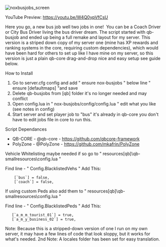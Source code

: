 ![noxbusjobs_screen](https://github.com/Tnoxious/noxmz-busjobs/assets/167952403/4e61e2de-2cbf-4d97-8af0-b95a97979640)

YouTube Preview: https://youtu.be/W4Q0ypVfCsU

Here you go, a new bus job well two jobs in one! 
You can be a Coach Driver or City Bus Driver living the bus driver dream. The script started with qb-busjob and ended up being a full remake and layout for my server. This version is a striped down copy of my server one (mine has XP rewards and ranking systems in the core, requiring custom dependencies), which would have been hard for others to set up like I have mine on my server, so this version is just a plain qb-core drag-and-drop nice and easy setup see guide below.

How to Install
1. Go to server.cfg config and add " ensure nox-busjobs " below line " ensure [defaultmaps] "and save
2. Delete qb-busjobs from [qb] folder it's no longer needed and may conflict
3. Open config.lua in " nox-busjobs/config/config.lua " edit what you like (see notes in config)
4. Start server and set player job to "bus" it's already in qb-core you don't have to edit jobs file in core to run this.


Script Dependances
* QB-CORE - @qb-core    - https://github.com/qbcore-framework
* PolyZone - @PolyZone  - https://github.com/mkafrin/PolyZone


Vehicle Whitelisting maybe needed if so go to " resources\[qb]\qb-smallresources\config.lua "

Find line - " Config.BlacklistedVehs "
Add This:
```
    [`bus`] = false,
    [`coach`] = false,  
```    

If using custom Peds also add them to " resources\[qb]\qb-smallresources\config.lua "

Find line - " Config.BlacklistedPeds "
Add This:
 ```
    [`a_m_m_tourist_01`] = true,
    [`a_m_y_business_02`] = true, 
```

Note: Because this is a stripped-down version of one I run on my own server, it may have a few lines of code that look sloppy, but it works for what's needed.
2nd Note: A locales folder has been set for easy translation.



